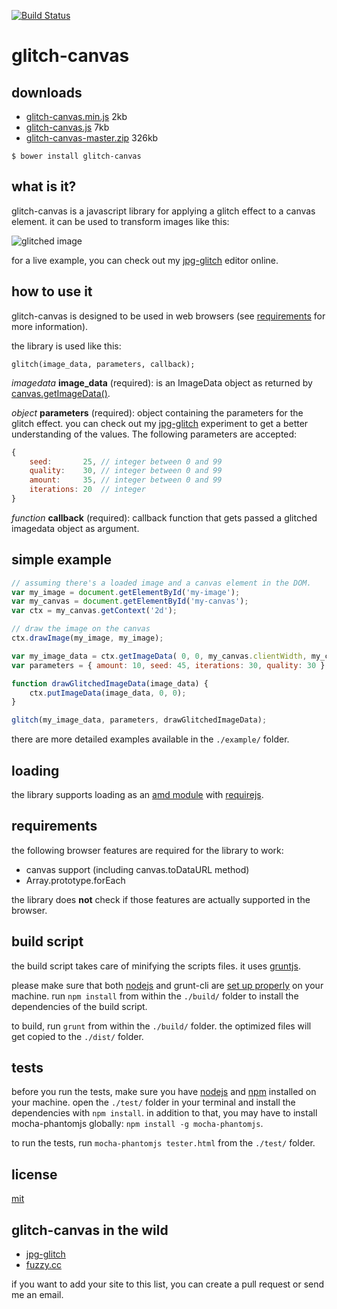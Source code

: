 [![Build Status](https://travis-ci.org/snorpey/glitch-canvas.png?branch=master)](https://travis-ci.org/snorpey/glitch-canvas)

glitch-canvas
=============

downloads
---------

* [glitch-canvas.min.js](https://raw.githubusercontent.com/snorpey/glitch-canvas/master/dist/glitch-canvas.min.js) 2kb
* [glitch-canvas.js](https://raw.githubusercontent.com/snorpey/glitch-canvas/master/dist/glitch-canvas.js) 7kb
* [glitch-canvas-master.zip](https://github.com/snorpey/glitch-canvas/archive/master.zip) 326kb

```$ bower install glitch-canvas```

what is it?
-----------
glitch-canvas is a javascript library for applying a glitch effect to a canvas element. it can be used to transform images like this:

![glitched image](glitch-example.png)

for a live example, you can check out my [jpg-glitch](http://snorpey.github.io/jpg-glitch) editor online.

how to use it
-------------
glitch-canvas is designed to be used in web browsers (see
[requirements](#requirements) for more information).

the library is used like this:

	glitch(image_data, parameters, callback);

_imagedata_ **image_data** (required): is an ImageData object as returned by [canvas.getImageData()](https://developer.mozilla.org/en/docs/Web/API/CanvasRenderingContext2D#getImageData%28%29 ).

_object_ **parameters** (required): object containing the parameters for the glitch effect. you can check out my [jpg-glitch](http://snorpey.github.io/jpg-glitch/)
experiment to get a better understanding of the values. The following parameters are accepted:

```javascript
{
	seed:       25, // integer between 0 and 99
	quality:    30, // integer between 0 and 99
	amount:     35, // integer between 0 and 99
	iterations: 20  // integer
}
```

_function_ **callback** (required): callback function that gets passed a glitched
imagedata object as argument.

simple example
--------------
```javascript
// assuming there's a loaded image and a canvas element in the DOM.
var my_image = document.getElementById('my-image');
var my_canvas = document.getElementById('my-canvas');
var ctx = my_canvas.getContext('2d');

// draw the image on the canvas
ctx.drawImage(my_image, my_image);

var my_image_data = ctx.getImageData( 0, 0, my_canvas.clientWidth, my_canvas.clientHeight );
var parameters = { amount: 10, seed: 45, iterations: 30, quality: 30 };

function drawGlitchedImageData(image_data) {
	ctx.putImageData(image_data, 0, 0);
}

glitch(my_image_data, parameters, drawGlitchedImageData);
```

there are more detailed examples available in the ```./example/``` folder.

loading
-------
the library supports loading as an [amd module](https://en.wikipedia.org/wiki/Asynchronous_module_definition)
with [requirejs](http://requirejs.org).

requirements
------------
the following browser features are required for the library to work:

* canvas support (including canvas.toDataURL method)
* Array.prototype.forEach

the library does __not__ check if those features are actually supported in the browser.

build script
------------
the build script takes care of minifying the scripts files. it uses [gruntjs](http://gruntjs.com/).

please make sure that both [nodejs](http://nodejs.org/) and grunt-cli are [set up properly](http://gruntjs.com/getting-started) on your machine. run ```npm install``` from within the ```./build/``` folder to install the dependencies of the build script.

to build, run ```grunt``` from within the ```./build/``` folder. the optimized files will get copied to the ```./dist/``` folder.

tests
-----
before you run the tests, make sure you have [nodejs](http://nodejs.org) and [npm](http://npmjs.org) installed on your machine. open the ```./test/``` folder in your terminal and install the dependencies with ```npm install```. in addition to that, you may have to install mocha-phantomjs globally: ```npm install -g mocha-phantomjs```.

to run the tests, run ```mocha-phantomjs tester.html``` from the ```./test/``` folder.

license
-------
[mit](LICENSE)

glitch-canvas in the wild
-------------------------
* [jpg-glitch](http://snorpey.github.io/jpg-glitch)
* [fuzzy.cc](http://www.fuzzywobble.com/project.php?p=77&n=glitch-image-on-hover)

if you want to add your site to this list, you can create a pull request or send me an email.